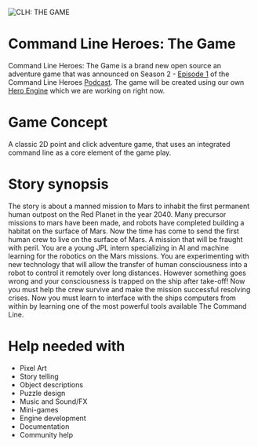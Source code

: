 ![CLH: THE GAME](https://user-images.githubusercontent.com/3926730/47192485-95774700-d31b-11e8-873c-23d24778056f.png)

# Command Line Heroes: The Game
Command Line Heroes: The Game is a brand new open source an adventure game that was announced on Season 2 -
[Episode 1](https://www.redhat.com/en/command-line-heroes/season-2/press-start) of the Command Line Heroes
[Podcast](https://www.redhat.com/en/command-line-heroes). The game will be created using our own
[Hero Engine](https://github.com/CommandLineHeroes/hero-engine) which we are working on right now.

# Game Concept
A classic 2D point and click adventure game,  that uses an integrated command line as a core element of the game play.

# Story synopsis
The story is about a manned mission to Mars to inhabit the first permanent human outpost on the Red Planet in the year 2040. Many precursor missions to mars have been made, and robots have completed building a habitat on the surface of Mars. Now the time has come to send the first human crew to live on the surface of Mars. A mission that will be fraught with peril. You are a young JPL intern specializing in AI and machine learning for the robotics on the Mars missions. You are experimenting with new technology that will allow the transfer of human consciousness into a robot to control it remotely over long distances. However something goes wrong and your consciousness is trapped on the ship after take-off! Now you must help the crew survive and make the mission successful resolving crises. Now you must learn to interface with the ships computers from within by learning one of the most powerful tools available The Command Line.

# Help needed with
* Pixel Art
* Story telling
* Object descriptions
* Puzzle design
* Music and Sound/FX
* Mini-games
* Engine development
* Documentation
* Community help
